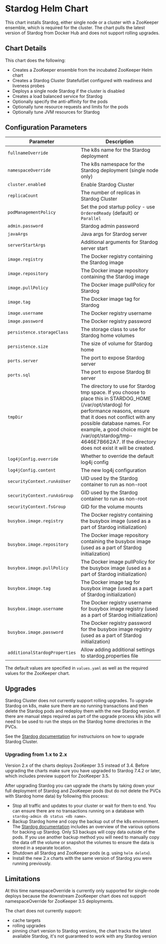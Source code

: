 Stardog Helm Chart
==================

This chart installs Stardog, either single node or a cluster with a ZooKeeper ensemble,
which is required for the cluster. The chart pulls the latest version of Stardog from
Docker Hub and does not support rolling upgrades.

Chart Details
-------------

This chart does the following:

- Creates a ZooKeeper ensemble from the incubated ZooKeeper Helm chart
- Creates a Stardog Cluster StatefulSet configured with readiness and liveness probes
- Deploys a single node Stardog if the cluster is disabled
- Creates a load balanced service for Stardog
- Optionally specify the anti-affinity for the pods
- Optionally tune resource requests and limits for the pods
- Optionally tune JVM resources for Stardog

Configuration Parameters
------------------------

| Parameter                                    | Description |
| ---                                          | --- |
| `fullnameOverride`                           | The k8s name for the Stardog deployment |
| `namespaceOverride`                          | The k8s namespace for the Stardog deployment (single node only) |
| `cluster.enabled`                            | Enable Stardog Cluster |
| `replicaCount`                               | The number of replicas in Stardog Cluster |
| `podManagementPolicy`                        | Set the pod startup policy - use `OrderedReady` (default) or `Parallel` |
| `admin.password`                             | Stardog admin password |
| `javaArgs`                                   | Java args for Stardog server |
| `serverStartArgs`                            | Additional arguments for Stardog server start |
| `image.registry`                             | The Docker registry containing the Stardog image |
| `image.repository`                           | The Docker image repository containing the Stardog image  |
| `image.pullPolicy`                           | The Docker image pullPolicy for Stardog |
| `image.tag`                                  | The Docker image tag for Stardog |
| `image.username`                             | The Docker registry username |
| `image.password`                             | The Docker registry password |
| `persistence.storageClass`                   | The storage class to use for Stardog home volumes |
| `persistence.size`                           | The size of volume for Stardog home |
| `ports.server`                               | The port to expose Stardog server |
| `ports.sql`                                  | The port to expose Stardog BI server |
| `tmpDir`                                     | The directory to use for Stardog tmp space. If you choose to place this in STARDOG_HOME (/var/opt/stardog) for performance reasons, ensure that it does not conflict with any possible database names. For example, a good choice might be /var/opt/stardog/tmp-4646E7B662A7. If the directory does not exist it will be created. |
| `log4jConfig.override`                       | Whether to override the default log4j config |
| `log4jConfig.content`                        | The new log4j configuration |
| `securityContext.runAsUser`                  | UID used by the Stardog container to run as non-root |
| `securityContext.runAsGroup`                 | GID used by the Stardog container to run as non-root |
| `securityContext.fsGroup`                    | GID for the volume mounts |
| `busybox.image.registry`                     | The Docker registry containing the busybox image (used as a part of Stardog initialization) |
| `busybox.image.repository`                   | The Docker image repository containing the busybox image (used as a part of Stardog initialization) |
| `busybox.image.pullPolicy`                   | The Docker image pullPolicy for the busybox image (used as a part of Stardog initialization) |
| `busybox.image.tag`                          | The Docker image tag for busybox image (used as a part of Stardog initialization) |
| `busybox.image.username`                     | The Docker registry username for busybox image registry (used as a part of Stardog initialization) |
| `busybox.image.password`                     | The Docker registry password for the busybox image registry (used as a part of Stardog initialization)  |
| `additionalStardogProperties`                | Allow adding additional settings to stardog.properties file |

The default values are specified in `values.yaml` as well as the required values for the ZooKeeper chart.

Upgrades
--------

Stardog Cluster does not currently support rolling upgrades. To upgrade Stardog on k8s,
make sure there are no running transactions and then delete the Stardog pods and
redeploy them with the new Stardog version. If there are manual
steps required as part of the upgrade process k8s jobs will need to be used
to run the steps on the Stardog home directories in the PVCs.

See the [Stardog documentation](https://www.stardog.com/docs/#_upgrading_the_cluster)
for instructuions on how to upgrade Stardog Cluster.

### Upgrading from 1.x to 2.x

Version 2.x of the charts deploys ZooKeeper 3.5 instead of 3.4. Before upgrading the
charts make sure you have upgraded to Stardog 7.4.2 or later, which includes preview
support for ZooKeeper 3.5.

After upgrading Stardog you can upgrade the charts by taking down your full deployment
of Stardog and ZooKeeper pods (but do not delete the PVCs with Stardog home data) by
following this process:
- Stop all traffic and updates to your cluster or wait for them to end. You can ensure there
are no transactions running on a database with `stardog-admin db status <db name>`.
- Backup Stardog home and copy the backup out of the k8s environment. The
[Stardog documentation](https://www.stardog.com/docs/#_backing_up_and_restoring) includes
an overview of the various options for backing up Stardog. Only S3 backups will copy
data outside of the pods. If you use another backup method you will need to manually
copy the data off the volume or snapshot the volumes to ensure the data is stored in
a separate location.
- Shutdown all Stardog and ZooKeeper pods (e.g. using `helm delete`).
- Install the new 2.x charts with the same version of Stardog you were running previously.

Limitations
-----------

At this time namespaceOverride is currently only supported for single-node deploys
because the downstream ZooKeeper chart does not support namespaceOverride for ZooKeeper
3.5 deployments.

The chart does not currently support:
- cache targets
- rolling upgrades
- pinning chart version to Stardog versions, the chart tracks the latest available Stardog,
it's not guaranteed to work with any Stardog version
